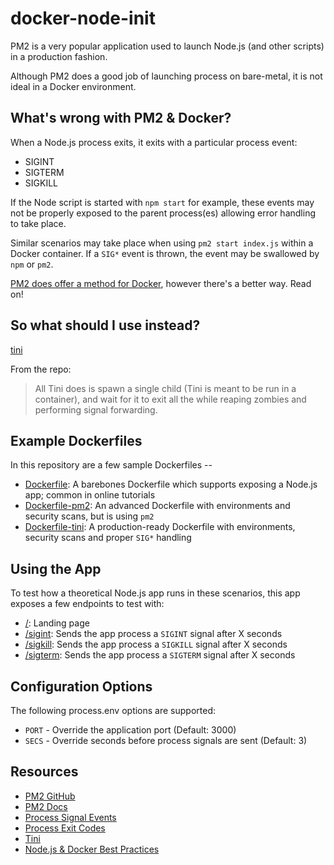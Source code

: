 # docker-node-init

PM2 is a very popular application used to launch Node.js (and other scripts) in a production fashion. 

Although PM2 does a good job of launching process on bare-metal, it is not ideal in a Docker environment. 

## What's wrong with PM2 & Docker?

When a Node.js process exits, it exits with a particular process event:

- SIGINT
- SIGTERM
- SIGKILL

If the Node script is started with `npm start` for example, these events may not be properly exposed to the parent process(es) allowing error handling to take place. 

Similar scenarios may take place when using `pm2 start index.js` within a Docker container. If a `SIG*` event is thrown, the event may be swallowed by `npm` or `pm2`.

[PM2 does offer a method for Docker](https://pm2.keymetrics.io/docs/usage/docker-pm2-nodejs/), however there's a better way. Read on!

## So what should I use instead?

[tini](https://github.com/krallin/tini)

From the repo:

> All Tini does is spawn a single child (Tini is meant to be run in a container), and wait for it to exit all the while reaping zombies and performing signal forwarding.

## Example Dockerfiles

In this repository are a few sample Dockerfiles --
- [Dockerfile](Dockerfile): A barebones Dockerfile which supports exposing a Node.js app; common in online tutorials
- [Dockerfile-pm2](Dockerfile-pm2): An advanced Dockerfile with environments and security scans, but is using `pm2`
- [Dockerfile-tini](Dockerfile-tini): A production-ready Dockerfile with environments, security scans and proper `SIG*` handling

## Using the App

To test how a theoretical Node.js app runs in these scenarios, this app exposes a few endpoints to test with:
- [/](#): Landing page
- [/sigint](#): Sends the app process a `SIGINT` signal after X seconds
- [/sigkill](#): Sends the app process a `SIGKILL` signal after X seconds
- [/sigterm](#): Sends the app process a `SIGTERM` signal after X seconds

## Configuration Options

The following process.env options are supported:

- `PORT` - Override the application port (Default: 3000)
- `SECS` - Override seconds before process signals are sent (Default: 3)

## Resources

- [PM2 GitHub](https://github.com/Unitech/pm2)
- [PM2 Docs](https://pm2.keymetrics.io/docs/usage/quick-start)
- [Process Signal Events](https://nodejs.org/api/process.html#process_signal_events)
- [Process Exit Codes](https://nodejs.org/api/process.html#process_process_exit_code)
- [Tini](https://github.com/krallin/tini)
- [Node.js & Docker Best Practices](https://github.com/BretFisher/dockercon19)